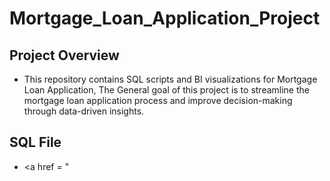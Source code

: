 # Mortgage_Loan_Application_Project
## Project Overview
- This repository contains SQL scripts and BI visualizations for Mortgage Loan Application, The General goal of this project is to streamline the mortgage loan application process and improve decision-making through data-driven insights.
## SQL File
- <a href = "
 
